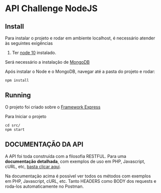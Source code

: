 # API Challenge NodeJS

## Install
Para instalar o projeto e rodar em ambiente localhost, é necessário atender às seguintes exigências

1. Ter [node 10](https://nodejs.org/en/download/) instalado.

Será necessário a instalação de [MongoDB](https://docs.mongodb.com/manual/installation/)

Após instalar o Node e o MongoDB, navegar até a pasta do projeto e rodar:
```
npm install
```

## Running
O projeto foi criado sobre o [Framework Express](https://expressjs.com/pt-br/)



Para Iniciar o projeto

```
cd src/
npm start
```

## DOCUMENTAÇÃO DA API

A API foi toda construída com a filosofia RESTFUL. Para uma **documentação detalhada**, com exemplos de uso em PHP, Javascript, cURL, etc, [basta clicar aqui](https://documenter.getpostman.com/view/3094837/TzRYbPag).

Na documentação acima é possível ver todos os métodos com exemplos em PHP, Javascript, cURL, etc. Tanto HEADERS como BODY dos requests e roda-los automaticamente no Postman.

